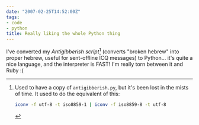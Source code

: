 ```yaml
---
date: "2007-02-25T14:52:00Z"
tags:
- code
- python
title: Really liking the whole Python thing
---
```


I've converted my _Antigibberish script_[^footnote]
(converts "broken hebrew" into proper hebrew, useful for sent-offline ICQ
messages) to Python... it's quite a nice language, and the interpreter is FAST!
I'm really torn between it and Ruby :(

[^footnote]: Used to have a copy of `antigibberish.py`, but it's been lost in
    the mists of time. It used to do the equivalent of this:
    ```bash
    iconv -f utf-8 -t iso8859-1 | iconv -f iso8859-8 -t utf-8
    ```
